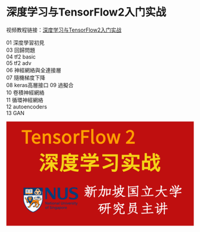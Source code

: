 # 深度学习与TensorFlow2入门实战

视频教程链接：[深度学习与TensorFlow2入门实战](https://study.163.com/course/courseMain.htm?share=2&shareId=480000001847407&courseId=1209092816&_trace_c_p_k2_=10515f5942ba46b5a4ec1c30a46b0269)

 
01 深度學習初見  
03 回歸問題  
04 tf2 basic  
05 tf2 adv  
06 神經網絡與全連接層  
07 隨機梯度下降  
08 keras高層接口
09 過擬合    
10 卷積神經網絡  
11 循環神經網絡  
12 autoencoders  
13 GAN  

![](0-课程介绍/cover.png)




